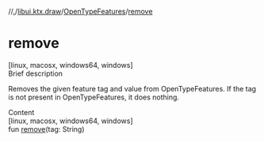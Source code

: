 //[.](../../index.md)/[libui.ktx.draw](../index.md)/[OpenTypeFeatures](index.md)/[remove](remove.md)



# remove  
[linux, macosx, windows64, windows]  
Brief description  


Removes the given feature tag and value from OpenTypeFeatures. If the tag is not present in OpenTypeFeatures, it does nothing.

  
  
  
Content  
[linux, macosx, windows64, windows]  
fun [remove](remove.md)(tag: String)  



